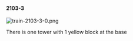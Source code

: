 #### 2103-3
![train-2103-3-0.png](https://github.com/lil-lab/nlvr/raw/master/nlvr/train/images/75/train-2103-3-0.png "train-2103-3-0.png")

There is one tower with 1 yellow block at the base